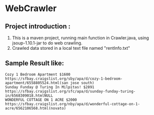 # WebCrawler

## Project introduction : 
1. This is a maven project, running main function in Crawler.java, using jsoup-1.10.1-jar to do web crawling.
2. Crawled data stored in a local text file named "rentInfo.txt"

## Sample Result like:
```
Cozy 1 Bedroom Apartment $1600
https://sfbay.craigslist.org/sby/apa/d/cozy-1-bedroom-apartment/6558805524.html(san jose south)
Sunday Funday @ Turing In Milpitas! $2891
https://sfbay.craigslist.org/sfc/apa/d/sunday-funday-turing-in/6568309018.htmlNULL
WONDERFUL COTTAGE ON 1 ACRE $2000
https://sfbay.craigslist.org/nby/apa/d/wonderful-cottage-on-1-acre/6562106568.html(novato)
```


